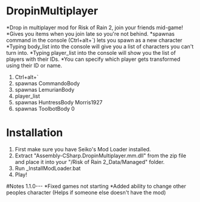 # DropinMultiplayer
*Drop in multiplayer mod for Risk of Rain 2, join your friends mid-game!
*Gives you items when you join late so you're not behind.
*spawnas command in the console (Ctrl+alt+`) lets you spawn as a new character
*Typing body_list into the console will give you a list of characters you can't turn into.
*Typing player_list into the console will show you the list of players with their IDs.
*You can specify which player gets transformed using their ID or name.
  1. Ctrl+alt+`
  2. spawnas CommandoBody
  3. spawnas LemurianBody
  4. player_list 
  5. spawnas HuntressBody Morris1927
  6. spawnas ToolbotBody 0

# Installation
 1. First make sure you have Seiko's Mod Loader installed.
 2. Extract "Assembly-CSharp.DropinMultiplayer.mm.dll" from the zip file and place it into your "/Risk of Rain 2_Data/Managed" folder.
 3. Run _InstallModLoader.bat
 4. Play!

#Notes
1.1.0---
*Fixed games not starting
*Added ability to change other peoples character (Helps if someone else doesn't have the mod)